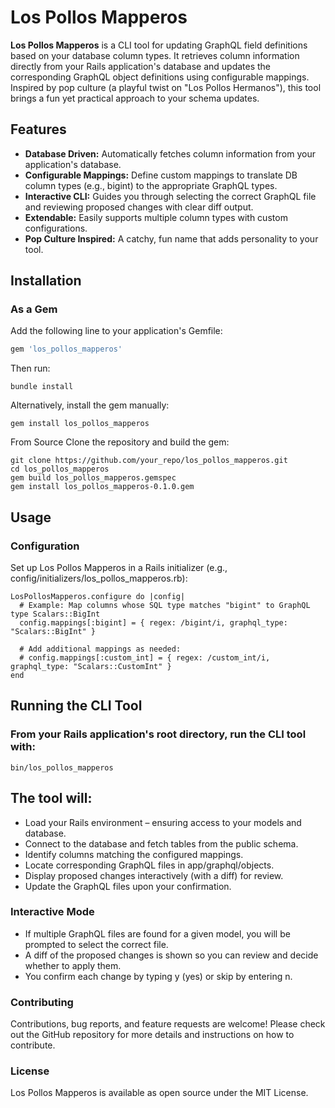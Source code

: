 # Los Pollos Mapperos

**Los Pollos Mapperos** is a CLI tool for updating GraphQL field definitions based on your database column types. It retrieves column information directly from your Rails application's database and updates the corresponding GraphQL object definitions using configurable mappings. Inspired by pop culture (a playful twist on "Los Pollos Hermanos"), this tool brings a fun yet practical approach to your schema updates.

## Features

- **Database Driven:** Automatically fetches column information from your application's database.
- **Configurable Mappings:** Define custom mappings to translate DB column types (e.g., bigint) to the appropriate GraphQL types.
- **Interactive CLI:** Guides you through selecting the correct GraphQL file and reviewing proposed changes with clear diff output.
- **Extendable:** Easily supports multiple column types with custom configurations.
- **Pop Culture Inspired:** A catchy, fun name that adds personality to your tool.

## Installation

### As a Gem

Add the following line to your application's Gemfile:

```ruby
gem 'los_pollos_mapperos'
```

Then run:
```
bundle install
```

Alternatively, install the gem manually:
```
gem install los_pollos_mapperos
```

From Source
Clone the repository and build the gem:

```
git clone https://github.com/your_repo/los_pollos_mapperos.git
cd los_pollos_mapperos
gem build los_pollos_mapperos.gemspec
gem install los_pollos_mapperos-0.1.0.gem
```

## Usage
### Configuration
Set up Los Pollos Mapperos in a Rails initializer (e.g., config/initializers/los_pollos_mapperos.rb):

```
LosPollosMapperos.configure do |config|
  # Example: Map columns whose SQL type matches "bigint" to GraphQL type Scalars::BigInt
  config.mappings[:bigint] = { regex: /bigint/i, graphql_type: "Scalars::BigInt" }

  # Add additional mappings as needed:
  # config.mappings[:custom_int] = { regex: /custom_int/i, graphql_type: "Scalars::CustomInt" }
end
```

## Running the CLI Tool
### From your Rails application's root directory, run the CLI tool with:

```
bin/los_pollos_mapperos
```

## The tool will:

- Load your Rails environment – ensuring access to your models and database.
- Connect to the database and fetch tables from the public schema.
- Identify columns matching the configured mappings.
- Locate corresponding GraphQL files in app/graphql/objects.
- Display proposed changes interactively (with a diff) for review.
- Update the GraphQL files upon your confirmation.
### Interactive Mode
- If multiple GraphQL files are found for a given model, you will be prompted to select the correct file.
- A diff of the proposed changes is shown so you can review and decide whether to apply them.
- You confirm each change by typing y (yes) or skip by entering n.
### Contributing
Contributions, bug reports, and feature requests are welcome! Please check out the GitHub repository for more details and instructions on how to contribute.

### License
Los Pollos Mapperos is available as open source under the MIT License.